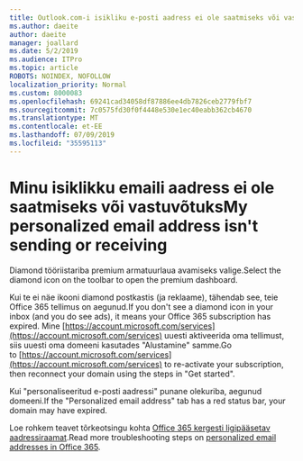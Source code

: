 ```yaml
---
title: Outlook.com-i isikliku e-posti aadress ei ole saatmiseks või vastuvõtuks
ms.author: daeite
author: daeite
manager: joallard
ms.date: 5/2/2019
ms.audience: ITPro
ms.topic: article
ROBOTS: NOINDEX, NOFOLLOW
localization_priority: Normal
ms.custom: 8000083
ms.openlocfilehash: 69241cad34058df87886ee4db7826ceb2779fbf7
ms.sourcegitcommit: 7c0575fd30f0f4448e530e1ec40eabb362cb4670
ms.translationtype: MT
ms.contentlocale: et-EE
ms.lasthandoff: 07/09/2019
ms.locfileid: "35595113"
---
```

# <a name="my-personalized-email-address-isnt-sending-or-receiving"></a><span data-ttu-id="72cc9-102">Minu isiklikku emaili aadress ei ole saatmiseks või vastuvõtuks</span><span class="sxs-lookup"><span data-stu-id="72cc9-102">My personalized email address isn't sending or receiving</span></span>

<span data-ttu-id="72cc9-103">Diamond tööriistariba premium armatuurlaua avamiseks valige.</span><span class="sxs-lookup"><span data-stu-id="72cc9-103">Select the diamond icon on the toolbar to open the premium dashboard.</span></span>

<span data-ttu-id="72cc9-104">Kui te ei näe ikooni diamond postkastis (ja reklaame), tähendab see, teie Office 365 tellimus on aegunud.</span><span class="sxs-lookup"><span data-stu-id="72cc9-104">If you don't see a diamond icon in your inbox (and you do see ads), it means your Office 365 subscription has expired.</span></span> <span data-ttu-id="72cc9-105">Mine [https://account.microsoft.com/services](https://account.microsoft.com/services) uuesti aktiveerida oma tellimust, siis uuesti oma domeeni kasutades "Alustamine" samme.</span><span class="sxs-lookup"><span data-stu-id="72cc9-105">Go to [https://account.microsoft.com/services](https://account.microsoft.com/services) to re-activate your subscription, then reconnect your domain using the steps in "Get started".</span></span>

<span data-ttu-id="72cc9-106">Kui "personaliseeritud e-posti aadressi" punane olekuriba, aegunud domeeni.</span><span class="sxs-lookup"><span data-stu-id="72cc9-106">If the "Personalized email address" tab has a red status bar, your domain may have expired.</span></span>

<span data-ttu-id="72cc9-107">Loe rohkem teavet tõrkeotsingu kohta [Office 365 kergesti ligipääsetav aadressiraamat](https://support.office.com/article/75416a58-b225-4c02-8c07-8979403b427b?wt.mc_id=Office_Outlook_com_Alchemy).</span><span class="sxs-lookup"><span data-stu-id="72cc9-107">Read more troubleshooting steps on [personalized email addresses in Office 365](https://support.office.com/article/75416a58-b225-4c02-8c07-8979403b427b?wt.mc_id=Office_Outlook_com_Alchemy).</span></span>